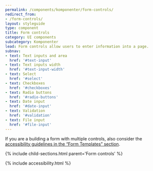 ```yaml
---
permalink: /components/komponenter/form-controls/
redirect_from:
- /form-controls/
layout: styleguide
type: component
title: Form controls
category: UI components
subcategory: Komponenter
lead: Form controls allow users to enter information into a page.
subnav:
- text: Text inputs and area
  href: '#text-input'
- text: Text inputs width
  href: '#text-input-width'
- text: Select
  href: '#select'
- text: Checkboxes
  href: '#checkboxes'
- text: Radio buttons
  href: '#radio-buttons'
- text: Date input
  href: '#date-input'
- text: Validation
  href: '#validation'
- text: File input
  href: '#file-input'
---
```


<p>If you are a building a form with multiple controls, also consider the <a href="{{ site.baseurl }}/form-templates/">accessibility guidelines in the “Form Templates” section</a>.</p>

{% include child-sections.html parent='Form controls' %}

{% include accessibility.html %}
